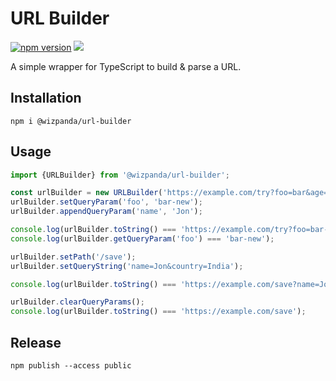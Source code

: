 # URL Builder

[![npm version](https://badge.fury.io/js/%40wizpanda%2Furl-builder.svg)](https://badge.fury.io/js/%40wizpanda%2Furl-builder)
![](https://github.com/wizpanda/url-builder/workflows/Build%20And%20Test%20Cases/badge.svg)

A simple wrapper for TypeScript to build & parse a URL.
  
## Installation

```shell script
npm i @wizpanda/url-builder
```

## Usage

```typescript
import {URLBuilder} from '@wizpanda/url-builder';

const urlBuilder = new URLBuilder('https://example.com/try?foo=bar&age=20');
urlBuilder.setQueryParam('foo', 'bar-new');
urlBuilder.appendQueryParam('name', 'Jon');

console.log(urlBuilder.toString() === 'https://example.com/try?foo=bar-new&age=20&name=Jon');
console.log(urlBuilder.getQueryParam('foo') === 'bar-new');

urlBuilder.setPath('/save');
urlBuilder.setQueryString('name=Jon&country=India');

console.log(urlBuilder.toString() === 'https://example.com/save?name=Jon&country=India');

urlBuilder.clearQueryParams();
console.log(urlBuilder.toString() === 'https://example.com/save');
```

## Release

```shell script
npm publish --access public
```
